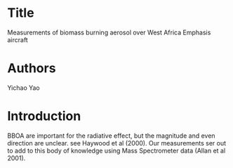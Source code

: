 # Title
Measurements of biomass burning aerosol over West Africa
Emphasis aircraft

# Authors
Yichao Yao

# Introduction
BBOA are important for the radiative effect, but the magnitude and even direction are unclear. see Haywood et al (2000).
Our measurements ser out to add to this body of knowledge using Mass Spectrometer data (Allan et al 2001).
